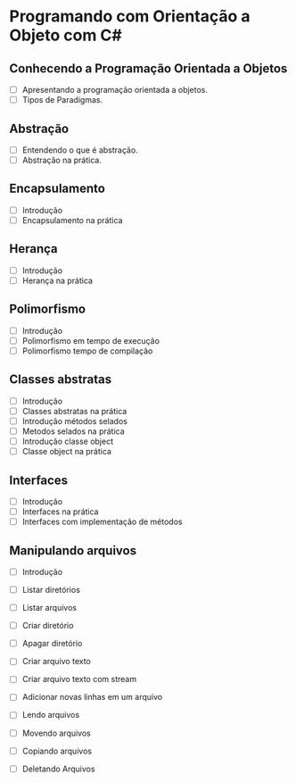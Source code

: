 # Programando com Orientação a Objeto com C#

## Conhecendo a Programação Orientada a Objetos
- [ ] Apresentando a programação orientada a objetos.
- [ ] Tipos de Paradigmas.

## Abstração
- [ ] Entendendo o que é abstração.
- [ ] Abstração na prática.

## Encapsulamento
- [ ] Introdução 
- [ ] Encapsulamento na prática

## Herança
- [ ] Introdução
- [ ] Herança na prática

## Polimorfismo
- [ ] Introdução
- [ ] Polimorfismo em tempo de execução
- [ ] Polimorfismo tempo de compilação

## Classes abstratas
- [ ] Introdução
- [ ] Classes abstratas na prática
- [ ] Introdução métodos selados
- [ ] Metodos selados na prática
- [ ] Introdução classe object
- [ ] Classe object na prática

## Interfaces
- [ ] Introdução
- [ ] Interfaces na prática
- [ ] Interfaces com implementação de métodos

## Manipulando arquivos
- [ ] Introdução
- [ ] Listar diretórios
- [ ] Listar arquivos
- [ ] Criar diretório
- [ ] Apagar diretório
- [ ] Criar arquivo texto
- [ ] Criar arquivo texto com stream
- [ ] Adicionar novas linhas em um arquivo
- [ ] Lendo arquivos
- [ ] Movendo arquivos
- [ ] Copiando arquivos
- [ ] Deletando Arquivos

